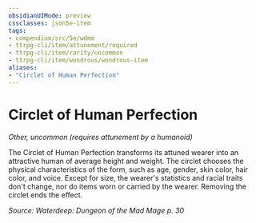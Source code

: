 ```yaml
---
obsidianUIMode: preview
cssclasses: json5e-item
tags:
- compendium/src/5e/wdmm
- ttrpg-cli/item/attunement/required
- ttrpg-cli/item/rarity/uncommon
- ttrpg-cli/item/wondrous/wondrous-item
aliases: 
- "Circlet of Human Perfection"
---
```

# Circlet of Human Perfection
*Other, uncommon (requires attunement by a humanoid)*  


The Circlet of Human Perfection transforms its attuned wearer into an attractive human of average height and weight. The circlet chooses the physical characteristics of the form, such as age, gender, skin color, hair color, and voice. Except for size, the wearer's statistics and racial traits don't change, nor do items worn or carried by the wearer. Removing the circlet ends the effect.

*Source: Waterdeep: Dungeon of the Mad Mage p. 30*